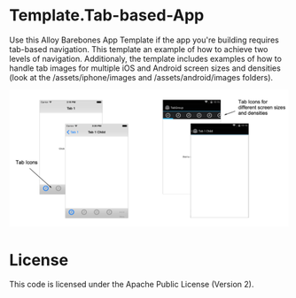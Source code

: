 # Template.Tab-based-App

Use this Alloy Barebones App Template if the app you're building requires tab-based navigation.  This template an example of how to achieve two levels of navigation.  Additionaly, the template includes examples of how to handle tab images for multiple iOS and Android screen sizes and densities (look at the /assets/iphone/images and /assets/android/images folders).

![](screenshot.png)

# License

This code is licensed under the Apache Public License (Version 2).